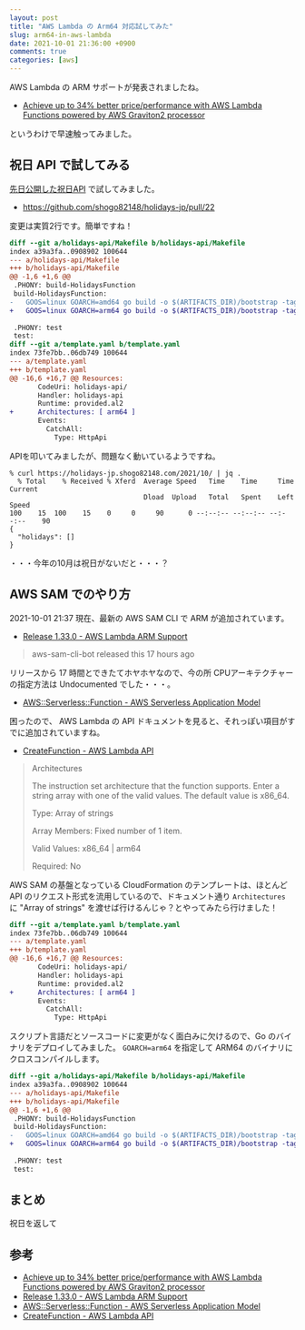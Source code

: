 ```yaml
---
layout: post
title: "AWS Lambda の Arm64 対応試してみた"
slug: arm64-in-aws-lambda
date: 2021-10-01 21:36:00 +0900
comments: true
categories: [aws]
---
```


AWS Lambda の ARM サポートが発表されましたね。

- [Achieve up to 34% better price/performance with AWS Lambda Functions powered by AWS Graviton2 processor](https://aws.amazon.com/jp/about-aws/whats-new/2021/09/better-price-performance-aws-lambda-functions-aws-graviton2-processor/)

というわけで早速触ってみました。

## 祝日 API で試してみる

[先日公開した祝日API](https://shogo82148.github.io/blog/2021/09/04/holidays-api-is-released/) で試してみました。

- https://github.com/shogo82148/holidays-jp/pull/22

変更は実質2行です。簡単ですね！

```diff
diff --git a/holidays-api/Makefile b/holidays-api/Makefile
index a39a3fa..0908902 100644
--- a/holidays-api/Makefile
+++ b/holidays-api/Makefile
@@ -1,6 +1,6 @@
 .PHONY: build-HolidaysFunction
 build-HolidaysFunction:
-	GOOS=linux GOARCH=amd64 go build -o $(ARTIFACTS_DIR)/bootstrap -tags lambda.norpc ./cmd/bootstrap
+	GOOS=linux GOARCH=arm64 go build -o $(ARTIFACTS_DIR)/bootstrap -tags lambda.norpc ./cmd/bootstrap
 
 .PHONY: test
 test:
diff --git a/template.yaml b/template.yaml
index 73fe7bb..06db749 100644
--- a/template.yaml
+++ b/template.yaml
@@ -16,6 +16,7 @@ Resources:
       CodeUri: holidays-api/
       Handler: holidays-api
       Runtime: provided.al2
+      Architectures: [ arm64 ]
       Events:
         CatchAll:
           Type: HttpApi
```

APIを叩いてみましたが、問題なく動いているようですね。

```
% curl https://holidays-jp.shogo82148.com/2021/10/ | jq .
  % Total    % Received % Xferd  Average Speed   Time    Time     Time  Current
                                 Dload  Upload   Total   Spent    Left  Speed
100    15  100    15    0     0     90      0 --:--:-- --:--:-- --:--:--    90
{
  "holidays": []
}
```

・・・今年の10月は祝日がないだと・・・？

## AWS SAM でのやり方

2021-10-01 21:37 現在、最新の AWS SAM CLI で ARM が追加されています。

- [Release 1.33.0 - AWS Lambda ARM Support](https://github.com/aws/aws-sam-cli/releases/tag/v1.33.0)

> aws-sam-cli-bot released this 17 hours ago

リリースから 17 時間とできたてホヤホヤなので、今の所 CPUアーキテクチャーの指定方法は Undocumented でした・・・。

- [AWS::Serverless::Function - AWS Serverless Application Model](https://docs.aws.amazon.com/serverless-application-model/latest/developerguide/sam-resource-function.html)

困ったので、 AWS Lambda の API ドキュメントを見ると、それっぽい項目がすでに追加されていますね。

- [CreateFunction - AWS Lambda API](https://docs.aws.amazon.com/lambda/latest/dg/API_CreateFunction.html#SSS-CreateFunction-request-Architectures)

> Architectures
>
> The instruction set architecture that the function supports. Enter a string array with one of the valid values. The default value is x86_64.
>
> Type: Array of strings
>
> Array Members: Fixed number of 1 item.
>
> Valid Values: x86_64 | arm64
>
> Required: No

AWS SAM の基盤となっている CloudFormation のテンプレートは、ほとんど API のリクエスト形式を流用しているので、ドキュメント通り `Architectures` に "Array of strings" を渡せば行けるんじゃ？とやってみたら行けました！

```diff
diff --git a/template.yaml b/template.yaml
index 73fe7bb..06db749 100644
--- a/template.yaml
+++ b/template.yaml
@@ -16,6 +16,7 @@ Resources:
       CodeUri: holidays-api/
       Handler: holidays-api
       Runtime: provided.al2
+      Architectures: [ arm64 ]
       Events:
         CatchAll:
           Type: HttpApi
```

スクリプト言語だとソースコードに変更がなく面白みに欠けるので、Go のバイナリをデプロイしてみました。
`GOARCH=arm64` を指定して ARM64 のバイナリにクロスコンパイルします。

```diff
diff --git a/holidays-api/Makefile b/holidays-api/Makefile
index a39a3fa..0908902 100644
--- a/holidays-api/Makefile
+++ b/holidays-api/Makefile
@@ -1,6 +1,6 @@
 .PHONY: build-HolidaysFunction
 build-HolidaysFunction:
-	GOOS=linux GOARCH=amd64 go build -o $(ARTIFACTS_DIR)/bootstrap -tags lambda.norpc ./cmd/bootstrap
+	GOOS=linux GOARCH=arm64 go build -o $(ARTIFACTS_DIR)/bootstrap -tags lambda.norpc ./cmd/bootstrap
 
 .PHONY: test
 test:
```

## まとめ

祝日を返して

## 参考

- [Achieve up to 34% better price/performance with AWS Lambda Functions powered by AWS Graviton2 processor](https://aws.amazon.com/jp/about-aws/whats-new/2021/09/better-price-performance-aws-lambda-functions-aws-graviton2-processor/)
- [Release 1.33.0 - AWS Lambda ARM Support](https://github.com/aws/aws-sam-cli/releases/tag/v1.33.0)
- [AWS::Serverless::Function - AWS Serverless Application Model](https://docs.aws.amazon.com/serverless-application-model/latest/developerguide/sam-resource-function.html)
- [CreateFunction - AWS Lambda API](https://docs.aws.amazon.com/lambda/latest/dg/API_CreateFunction.html#SSS-CreateFunction-request-Architectures)
